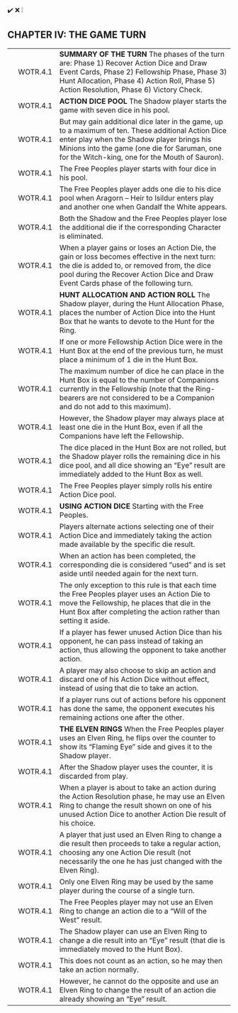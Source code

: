 
✔️
❌
❕

## CHAPTER IV: THE GAME TURN
|  |  |  |
|---|---|---|
|  | WOTR.4.1 | **SUMMARY OF THE TURN** The phases of the turn are: Phase 1) Recover Action Dice and Draw Event Cards, Phase 2) Fellowship Phase, Phase 3) Hunt Allocation, Phase 4) Action Roll, Phase 5) Action Resolution, Phase 6) Victory Check. |
|  | WOTR.4.1 | **ACTION DICE POOL** The Shadow player starts the game with seven dice in his pool. |
|  | WOTR.4.1 | But may gain additional dice later in the game, up to a maximum of ten. These additional Action Dice enter play when the Shadow player brings his Minions into the game (one die for Saruman, one for the Witch-king, one for the Mouth of Sauron). |
|  | WOTR.4.1 | The Free Peoples player starts with four dice in his pool. |
|  | WOTR.4.1 | The Free Peoples player adds one die to his dice pool when Aragorn – Heir to Isildur enters play and another one when Gandalf the White appears. |
|  | WOTR.4.1 | Both the Shadow and the Free Peoples player lose the additional die if the corresponding Character is eliminated. |
|  | WOTR.4.1 | When a player gains or loses an Action Die, the gain or loss becomes effective in the next turn: the die is added to, or removed from, the dice pool during the Recover Action Dice and Draw Event Cards phase of the following turn. |
|  | WOTR.4.1 | **HUNT ALLOCATION AND ACTION ROLL** The Shadow player, during the Hunt Allocation Phase, places the number of Action Dice into the Hunt Box that he wants to devote to the Hunt for the Ring. |
|  | WOTR.4.1 | If one or more Fellowship Action Dice were in the Hunt Box at the end of the previous turn, he must place a minimum of 1 die in the Hunt Box. |
|  | WOTR.4.1 | The maximum number of dice he can place in the Hunt Box is equal to the number of Companions currently in the Fellowship (note that the Ring-bearers are not considered to be a Companion and do not add to this maximum). |
|  | WOTR.4.1 | However, the Shadow player may always place at least one die in the Hunt Box, even if all the Companions have left the Fellowship. |
|  | WOTR.4.1 | The dice placed in the Hunt Box are not rolled, but the Shadow player rolls the remaining dice in his dice pool, and all dice showing an “Eye” result are immediately added to the Hunt Box as well. |
|  | WOTR.4.1 | The Free Peoples player simply rolls his entire Action Dice pool. |
|  | WOTR.4.1 | **USING ACTION DICE** Starting with the Free Peoples. |
|  | WOTR.4.1 | Players alternate actions selecting one of their Action Dice and immediately taking the action made available by the specific die result. |
|  | WOTR.4.1 | When an action has been completed, the corresponding die is considered “used” and is set aside until needed again for the next turn. |
|  | WOTR.4.1 | The only exception to this rule is that each time the Free Peoples player uses an Action Die to move the Fellowship, he places that die in the Hunt Box after completing the action rather than setting it aside. |
|  | WOTR.4.1 | If a player has fewer unused Action Dice than his opponent, he can pass instead of taking an action, thus allowing the opponent to take another action. |
|  | WOTR.4.1 | A player may also choose to skip an action and discard one of his Action Dice without effect, instead of using that die to take an action. |
|  | WOTR.4.1 | If a player runs out of actions before his opponent has done the same, the opponent executes his remaining actions one after the other. |
|  | WOTR.4.1 | **THE ELVEN RINGS** When the Free Peoples player uses an Elven Ring, he flips over the counter to show its “Flaming Eye” side and gives it to the Shadow player. |
|  | WOTR.4.1 | After the Shadow player uses the counter, it is discarded from play. |
|  | WOTR.4.1 | When a player is about to take an action during the Action Resolution phase, he may use an Elven Ring to change the result shown on one of his unused Action Dice to another Action Die result of his choice. |
|  | WOTR.4.1 | A player that just used an Elven Ring to change a die result then proceeds to take a regular action, choosing any one Action Die result (not necessarily the one he has just changed with the Elven Ring). |
|  | WOTR.4.1 | Only one Elven Ring may be used by the same player during the course of a single turn. |
|  | WOTR.4.1 | The Free Peoples player may not use an Elven Ring to change an action die to a “Will of the West” result. |
|  | WOTR.4.1 | The Shadow player can use an Elven Ring to change a die result into an “Eye” result (that die is immediately moved to the Hunt Box). |
|  | WOTR.4.1 | This does not count as an action, so he may then take an action normally. |
|  | WOTR.4.1 | However, he cannot do the opposite and use an Elven Ring to change the result of an action die already showing an “Eye” result. |
